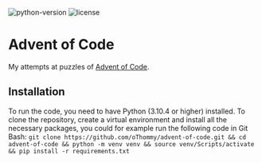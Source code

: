 ![python-version](https://img.shields.io/badge/python-v3.10.4-blue)
![license](https://img.shields.io/badge/license-MIT-green)

# Advent of Code
My attempts at puzzles of [Advent of Code](https://adventofcode.com/).

## Installation
To run the code, you need to have Python (3.10.4 or higher) installed. To clone the repository, create a virtual environment and install all the necessary packages, you could for example run the following code in Git Bash:
`git clone https://github.com/oThommy/advent-of-code.git && cd advent-of-code && python -m venv venv && source venv/Scripts/activate && pip install -r requirements.txt`